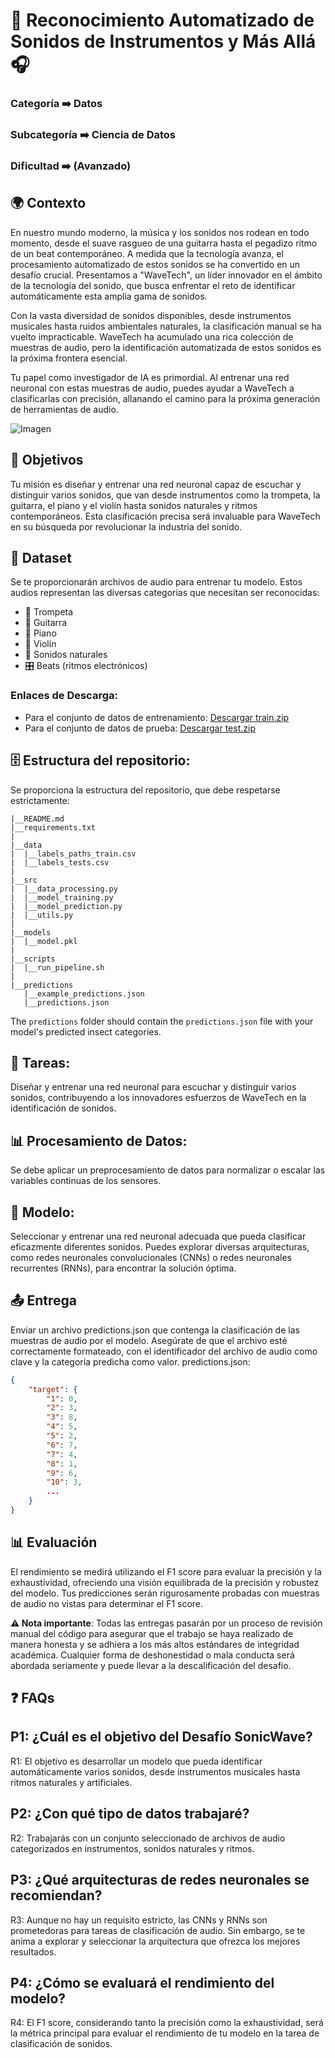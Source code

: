 # 🎵 Reconocimiento Automatizado de Sonidos de Instrumentos y Más Allá 🎧

### Categoría   ➡️   Datos

### Subcategoría   ➡️   Ciencia de Datos

### Dificultad   ➡️   (Avanzado)

## 🌍 Contexto

En nuestro mundo moderno, la música y los sonidos nos rodean en todo momento, desde el suave rasgueo de una guitarra hasta el pegadizo ritmo de un beat contemporáneo. A medida que la tecnología avanza, el procesamiento automatizado de estos sonidos se ha convertido en un desafío crucial. Presentamos a "WaveTech", un líder innovador en el ámbito de la tecnología del sonido, que busca enfrentar el reto de identificar automáticamente esta amplia gama de sonidos.

Con la vasta diversidad de sonidos disponibles, desde instrumentos musicales hasta ruidos ambientales naturales, la clasificación manual se ha vuelto impracticable. WaveTech ha acumulado una rica colección de muestras de audio, pero la identificación automatizada de estos sonidos es la próxima frontera esencial.

Tu papel como investigador de IA es primordial. Al entrenar una red neuronal con estas muestras de audio, puedes ayudar a WaveTech a clasificarlas con precisión, allanando el camino para la próxima generación de herramientas de audio.

![Imagen](https://cdn.nuwe.io/infojobs-data/__images/AIR_AudioClassification.png)

## 🎯 Objetivos

Tu misión es diseñar y entrenar una red neuronal capaz de escuchar y distinguir varios sonidos, que van desde instrumentos como la trompeta, la guitarra, el piano y el violín hasta sonidos naturales y ritmos contemporáneos. Esta clasificación precisa será invaluable para WaveTech en su búsqueda por revolucionar la industria del sonido.

## 📁 Dataset

Se te proporcionarán archivos de audio para entrenar tu modelo. Estos audios representan las diversas categorías que necesitan ser reconocidas:

- 🎺 Trompeta
- 🎸 Guitarra
- 🎹 Piano
- 🎻 Violín
- 🍃 Sonidos naturales
- 🎛️ Beats (ritmos electrónicos)

### Enlaces de Descarga:
- Para el conjunto de datos de entrenamiento: [Descargar train.zip](https://cdn.nuwe.io/NUWE_Data_Hackathon(March2024)/Train&Test/train.zip)
- Para el conjunto de datos de prueba: [Descargar test.zip](https://cdn.nuwe.io/NUWE_Data_Hackathon(March2024)/Train&Test/test.zip)

## 🗄️ Estructura del repositorio:

Se proporciona la estructura del repositorio, que debe respetarse estrictamente:

```
|__README.md
|__requirements.txt
|
|__data
|  |__labels_paths_train.csv
|  |__labels_tests.csv
|
|__src
|  |__data_processing.py
|  |__model_training.py 
|  |__model_prediction.py
|  |__utils.py
|
|__models
|  |__model.pkl
|
|__scripts
|  |__run_pipeline.sh
|
|__predictions
   |__example_predictions.json
   |__predictions.json
```


The `predictions` folder should contain the `predictions.json` file with your model's predicted insect categories.


## 🎯 Tareas:

Diseñar y entrenar una red neuronal para escuchar y distinguir varios sonidos, contribuyendo a los innovadores esfuerzos de WaveTech en la identificación de sonidos.

## 📊 Procesamiento de Datos:

Se debe aplicar un preprocesamiento de datos para normalizar o escalar las variables continuas de los sensores.

## 🤖 Modelo:

Seleccionar y entrenar una red neuronal adecuada que pueda clasificar eficazmente diferentes sonidos. Puedes explorar diversas arquitecturas, como redes neuronales convolucionales (CNNs) o redes neuronales recurrentes (RNNs), para encontrar la solución óptima.

## 📤 Entrega

Enviar un archivo predictions.json que contenga la clasificación de las muestras de audio por el modelo. Asegúrate de que el archivo esté correctamente formateado, con el identificador del archivo de audio como clave y la categoría predicha como valor.
predictions.json:
```json
{
    "target": {
        "1": 0,
        "2": 3,
        "3": 8,
        "4": 5,
        "5": 2,
        "6": 7,
        "7": 4,
        "8": 1,
        "9": 6,
        "10": 3,
        ...
    }
}
```

## 📊 Evaluación

El rendimiento se medirá utilizando el F1 score para evaluar la precisión y la exhaustividad, ofreciendo una visión equilibrada de la precisión y robustez del modelo. Tus predicciones serán rigurosamente probadas con muestras de audio no vistas para determinar el F1 score.

**⚠️ Nota importante**:
Todas las entregas pasarán por un proceso de revisión manual del código para asegurar que el trabajo se haya realizado de manera honesta y se adhiera a los más altos estándares de integridad académica. Cualquier forma de deshonestidad o mala conducta será abordada seriamente y puede llevar a la descalificación del desafío.

## ❓ FAQs

## P1: ¿Cuál es el objetivo del Desafío SonicWave?
R1: El objetivo es desarrollar un modelo que pueda identificar automáticamente varios sonidos, desde instrumentos musicales hasta ritmos naturales y artificiales.

## P2: ¿Con qué tipo de datos trabajaré?
R2: Trabajarás con un conjunto seleccionado de archivos de audio categorizados en instrumentos, sonidos naturales y ritmos.

## P3: ¿Qué arquitecturas de redes neuronales se recomiendan?
R3: Aunque no hay un requisito estricto, las CNNs y RNNs son prometedoras para tareas de clasificación de audio. Sin embargo, se te anima a explorar y seleccionar la arquitectura que ofrezca los mejores resultados.

## P4: ¿Cómo se evaluará el rendimiento del modelo?
R4: El F1 score, considerando tanto la precisión como la exhaustividad, será la métrica principal para evaluar el rendimiento de tu modelo en la tarea de clasificación de sonidos.